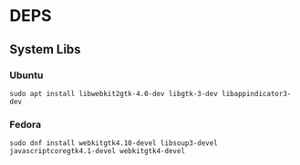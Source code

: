 # DEPS
## System Libs
### Ubuntu
`sudo apt install libwebkit2gtk-4.0-dev libgtk-3-dev libappindicator3-dev`
### Fedora
`sudo dnf install webkitgtk4.10-devel libsoup3-devel javascriptcoregtk4.1-devel webkitgtk4-devel`

